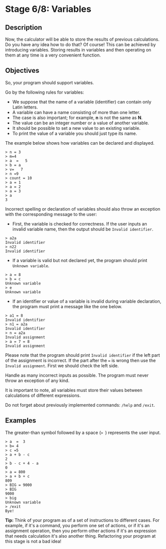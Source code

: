 # Stage 6/8: Variables
## Description
Now, the calculator will be able to store the results of previous calculations. Do you have any idea how to do that? Of course! This can be achieved by introducing variables. Storing results in variables and then operating on them at any time is a very convenient function.

## Objectives
So, your program should support variables.

Go by the following rules for variables:

- We suppose that the name of a variable (identifier) can contain only Latin letters.
- A variable can have a name consisting of more than one letter.
- The case is also important; for example, <b>n</b> is not the same as <b>N</b>.
- The value can be an integer number or a value of another variable.
- It should be possible to set a new value to an existing variable.
- To print the value of a variable you should just type its name.

The example below shows how variables can be declared and displayed.
```
> n = 3
> m=4
> a  =   5
> b = a
> v=   7
> n =9
> count = 10
> a = 1
> a = 2
> a = 3
> a
3
```

Incorrect spelling or declaration of variables should also throw an exception with the corresponding message to the user:

- First, the variable is checked for correctness. If the user inputs an invalid variable name, then the output should be `Invalid identifier`.
```
> a2a
Invalid identifier
> n22
Invalid identifier
```

- If a variable is valid but not declared yet, the program should print `Unknown variable`.
```
> a = 8
> b = c
Unknown variable
> e
Unknown variable
```

- If an identifier or value of a variable is invalid during variable declaration, the program must print a message like the one below.
```
> a1 = 8
Invalid identifier
> n1 = a2a
Invalid identifier
> n = a2a
Invalid assignment
> a = 7 = 8
Invalid assignment
```

Please note that the program should print `Invalid identifier` if the left part of the assignment is incorrect. If the part after the `=` is wrong then use the `Invalid assignment`. First we should check the left side.

Handle as many incorrect inputs as possible. The program must never throw an exception of any kind.

It is important to note, all variables must store their values between calculations of different expressions.

Do not forget about previously implemented commands: `/help` and `/exit`.

## Examples
The greater-than symbol followed by a space (`> `) represents the user input.
```
> a  =  3
> b= 4
> c =5
> a + b - c
2
> b - c + 4 - a
0
> a = 800
> a + b + c
809
> BIG = 9000
> BIG
9000
> big
Unknown variable
> /exit
Bye!
```

<b>Tip:</b> Think of your program as of a set of instructions to different cases. For example, if it's a command, you perform one set of actions, or if it's an assignment operation, then you perform other actions if it's an expression that needs calculation it's also another thing. Refactoring your program at this stage is not a bad idea!